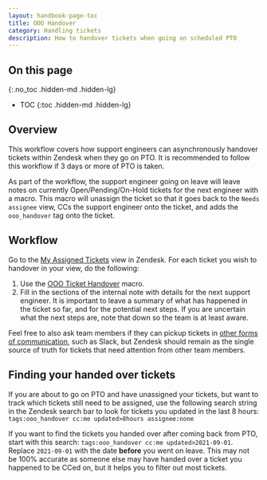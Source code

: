 ```yaml
---
layout: handbook-page-toc
title: OOO Handover
category: Handling tickets
description: How to handover tickets when going on scheduled PTO
---
```


## On this page
{:.no_toc .hidden-md .hidden-lg}

- TOC
{:toc .hidden-md .hidden-lg}

## Overview

This workflow covers how support engineers can asynchronously handover tickets within Zendesk when they go on PTO. It is recommended to follow this workflow if 3 days or more of PTO is taken.

As part of the workflow, the support engineer going on leave will leave notes on currently Open/Pending/On-Hold tickets for the next engineer with a macro. This macro will unassign the ticket so that it goes back to the `Needs assignee` view, CCs the support engineer onto the ticket, and adds the `ooo_handover` tag onto the ticket.

## Workflow

Go to the [My Assigned Tickets](https://gitlab.zendesk.com/agent/filters/360062369834) view in Zendesk. For each ticket you wish to handover in your view, do the following:

1. Use the [OOO Ticket Handover](https://gitlab.com/search?search=360079367860&group_id=2573624&project_id=17008590&scope=&search_code=true&snippets=false&repository_ref=master&nav_source=navbar) macro.
1. Fill in the sections of the internal note with details for the next support engineer. It is important to leave a summary of what has happened in the ticket so far, and for the potential next steps. If you are uncertain what the next steps are, note that down so the team is at least aware.

Feel free to also ask team members if they can pickup tickets in [other forms of communication](https://about.gitlab.com/handbook/communication/#multimodal-communication), such as Slack, but Zendesk should remain as the single source of truth for tickets that need attention from other team members.

## Finding your handed over tickets

If you are about to go on PTO and have unassigned your tickets, but want to track which tickets still need to be assigned, use the following search string in the Zendesk search bar to look for tickets you updated in the last 8 hours: `tags:ooo_handover cc:me updated>8hours assignee:none`

If you want to find the tickets you handed over after coming back from PTO, start with this search: `tags:ooo_handover cc:me updated>2021-09-01`. Replace `2021-09-01` with the date **before** you went on leave. This may not be 100% accurate as someone else may have handed over a ticket you happened to be CCed on, but it helps you to filter out most tickets.
